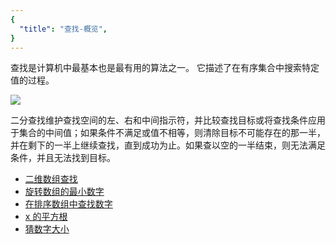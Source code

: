 ```yaml
---
{
  "title": "查找-概览",
}
---
```


查找是计算机中最基本也是最有用的算法之一。 它描述了在有序集合中搜索特定值的过程。

![](https://i.loli.net/2019/08/18/Tq6OW3iBvRljHM4.png)

二分查找维护查找空间的左、右和中间指示符，并比较查找目标或将查找条件应用于集合的中间值；如果条件不满足或值不相等，则清除目标不可能存在的那一半，并在剩下的一半上继续查找，直到成功为止。如果查以空的一半结束，则无法满足条件，并且无法找到目标。

- [二维数组查找](http://www.conardli.top/docs/algorithm/%E6%9F%A5%E6%89%BE/%E4%BA%8C%E7%BB%B4%E6%95%B0%E7%BB%84%E6%9F%A5%E6%89%BE.html)
- [旋转数组的最小数字](http://www.conardli.top/docs/algorithm/%E6%9F%A5%E6%89%BE/%E6%97%8B%E8%BD%AC%E6%95%B0%E7%BB%84%E7%9A%84%E6%9C%80%E5%B0%8F%E6%95%B0%E5%AD%97.html#%E9%A2%98%E7%9B%AE)
- [在排序数组中查找数字](http://www.conardli.top/docs/dataStructure/%E6%95%B0%E7%BB%84/%E5%9C%A8%E6%8E%92%E5%BA%8F%E6%95%B0%E7%BB%84%E4%B8%AD%E6%9F%A5%E6%89%BE%E6%95%B0%E5%AD%97.html)
- [x 的平方根](https://leetcode-cn.com/problems/sqrtx/?utm_source=LCUS&utm_medium=ip_redirect_q_uns&utm_campaign=transfer2china)
- [猜数字大小](https://leetcode-cn.com/problems/guess-number-higher-or-lower/)
